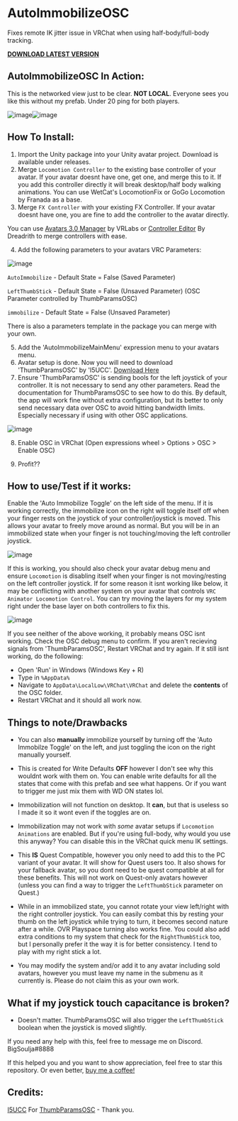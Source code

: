 # AutoImmobilizeOSC
Fixes remote IK jitter issue in VRChat when using half-body/full-body tracking.

[**DOWNLOAD LATEST VERSION**](https://github.com/SouljaVR/AutoImmobilizeOSC/releases/download/1.0.0/AutoImmobilize.By.BigSoulja.v1.0.0.unitypackage)

## AutoImmobilizeOSC In Action:

This is the networked view just to be clear. **NOT LOCAL**. Everyone sees you like this without my prefab. Under 20 ping for both players.

![image](https://github.com/SouljaVR/AutoImmobilizeOSC/blob/main/AutoImmobilizeOFF_ExampleOpti.gif)![image](https://github.com/SouljaVR/AutoImmobilizeOSC/blob/main/AutoImmobilizeON_ExampleOpti.gif)

## How To Install:

1. Import the Unity package into your Unity avatar project. Download is available under releases.
2. Merge `Locomotion Controller` to the existing base controller of your avatar. If your avatar doesnt have one, get one, and merge this to it. If you add this controller directly it will break desktop/half body walking animations. You can use WetCat's LocomotionFix or GoGo Locomotion by Franada as a base.
3. Merge `FX Controller` with your existing FX Controller. If your avatar doesnt have one, you are fine to add the controller to the avatar directly.

You can use [Avatars 3.0 Manager](https://github.com/VRLabs/Avatars-3.0-Manager) by VRLabs or [Controller Editor](https://dreadrith.gumroad.com/l/CEditor) By Dreadrith to merge controllers with ease.

4. Add the following parameters to your avatars VRC Parameters:

![image](https://user-images.githubusercontent.com/97592971/202193385-9ca8a054-4883-4558-b5e9-2c7f35cc4704.png)

`AutoImmobilize` - Default State = False (Saved Parameter)

`LeftThumbStick` - Default State = False (Unsaved Parameter) (OSC Parameter controlled by ThumbParamsOSC)

`immobilize` - Default State = False (Unsaved Parameter)

There is also a parameters template in the package you can merge with your own.

5. Add the 'AutoImmobilizeMainMenu' expression menu to your avatars menu.
6. Avatar setup is done. Now you will need to download 'ThumbParamsOSC' by 'I5UCC'. [Download Here](https://github.com/I5UCC/VRCThumbParamsOSC)
7. Ensure 'ThumbParamsOSC' is sending bools for the left joystick of your controller. It is not necessary to send any other parameters. Read the documentation for ThumbParamsOSC to see how to do this. By default, the app will work fine without extra configuration, but its better to only send necessary data over OSC to avoid hitting bandwidth limits. Especially necessary if using with other OSC applications.

![image](https://user-images.githubusercontent.com/97592971/202195547-ea515d34-1202-4c78-9586-ab62edeee1d9.png)

8. Enable OSC in VRChat (Open expressions wheel > Options > OSC > Enable OSC)

9. Profit??

## How to use/Test if it works:

Enable the 'Auto Immobilize Toggle' on the left side of the menu. If it is working correctly, the immobilize icon on the right will toggle itself off when your finger rests on the joystick of your controller/joystick is moved. This allows your avatar to freely move around as normal. But you will be in an immobilized state when your finger is not touching/moving the left controller joystick.

![image](https://github.com/SouljaVR/AutoImmobilizeOSC/blob/main/AutoImmobilize_ExampleOpti.gif)

If this is working, you should also check your avatar debug menu and ensure `Locomotion` is disabling itself when your finger is not moving/resting on the left controller joystick. If for some reason it isnt working like below, it may be conflicting with another system on your avatar that controls `VRC Animator Locomotion Control`. You can try moving the layers for my system right under the base layer on both controllers to fix this.

![image](https://github.com/SouljaVR/AutoImmobilizeOSC/blob/main/Locomotion_test_ExampleOpti.gif)

If you see neither of the above working, it probably means OSC isnt working. Check the OSC debug menu to confirm. If you aren't recieving signals from 'ThumbParamsOSC', Restart VRChat and try again. If it still isnt working, do the following:

- Open 'Run' in Windows (Windows Key + R)
- Type in `%AppData%`
- Navigate to `AppData\LocalLow\VRChat\VRChat` and delete the **contents** of the OSC folder.
- Restart VRChat and it should all work now.

## Things to note/Drawbacks

- You can also **manually** immobilize yourself by turning off the 'Auto Immobilze Toggle' on the left, and just toggling the icon on the right manually yourself.

- This is created for Write Defaults **OFF** however I don't see why this wouldnt work with them on. You can enable write defaults for all the states that come with this prefab and see what happens. Or if you want to trigger me just mix them with WD ON states lol.

- Immobilization will not function on desktop. It **can**, but that is useless so I made it so it wont even if the toggles are on.

- Immobilization may not work with *some* avatar setups if `Locomotion Animations` are enabled. But if you're using full-body, why would you use this anyway? You can disable this in the VRChat quick menu IK settings.

- This **IS** Quest Compatible, however you only need to add this to the PC variant of your avatar. It will show for Quest users too. It also shows for your fallback avatar, so you dont need to be quest compatible at all for these benefits. This will not work on Quest-only avatars however (unless you can find a way to trigger the `LeftThumbStick` parameter on Quest.)

- While in an immobilized state, you cannot rotate your view left/right with the right controller joystick. You can easily combat this by resting your thumb on the left joystick while trying to turn, it becomes second nature after a while. OVR Playspace turning also works fine. You could also add extra conditions to my system that check for the `RightThumbStick` too, but I personally prefer it the way it is for better consistency. I tend to play with my right stick a lot.

- You may modify the system and/or add it to any avatar including sold avatars, however you must leave my name in the submenu as it currently is. Please do not claim this as your own work.

## What if my joystick touch capacitance is broken?

- Doesn't matter. ThumbParamsOSC will also trigger the `LeftThumbStick` boolean when the joystick is moved slightly.

If you need any help with this, feel free to message me on Discord. BigSoulja#8888

If this helped you and you want to show appreciation, feel free to star this repository. Or even better, [buy me a coffee!](https://ko-fi.com/bigsoulja)

## Credits:

[I5UCC](https://github.com/I5UCC) For [ThumbParamsOSC](https://github.com/I5UCC/VRCThumbParamsOSC) - Thank you.

